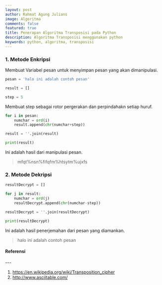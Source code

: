 ```yaml
---
layout: post
author: Rahmat Agung Julians
image: Algoritma
comments: false
featured: true
title: Penerapan Algoritma Transposisi pada Python
description: Algoritma Transposisi menggunakan python
keywords: python, algoritma, transposisi
---
```


### 1. Metode Enkripsi

Membuat Variabel pesan untuk menyimpan pesan yang akan dimanipulasi.

```python
pesan = 'halo ini adalah contoh pesan'
```

```python
result = []
```

```python
step = 5
```

Membuat step sebagai rotor pergerakan dan perpindahakn setiap huruf.

```python
for i in pesan:
    numchar = ord(i)
    result.append(chr(numchar+step))
```

```python
result = ''.join(result)
```

```python
print(result)
```

Ini adalah hasil dari manipulasi pesan.

> mfqt%nsn%fifqfm%htsytm%ujxfs

### 2. Metode Dekripsi

```python
resultDecrypt = []
```

```python
for j in result:
    numchar = ord(j)
    resultDecrypt.append(chr(numchar-step))
```

```python
resultDecrypt = ''.join(resultDecrypt)
```

```python
print(resultDecrypt)
```

Ini adalah hasil penerjemahan dari pesan yang diamankan.

> halo ini adalah contoh pesan

<h4><b class="title-referensi">Referensi</b></h4> 
--- 
<ol class="referensi">
    <li>
        <a href="https://en.wikipedia.org/wiki/Transposition_cipher">https://en.wikipedia.org/wiki/Transposition_cipher</a>
    </li>
    <li>
        <a href="http://www.asciitable.com/">http://www.asciitable.com/</a>
    </li>
</ol>
